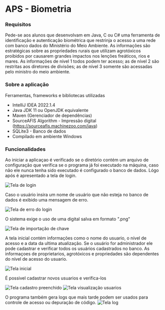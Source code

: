 # APS - Biometria

### Requisitos
Pede-se aos alunos que desenvolvam em Java, C ou C# uma ferramenta de identificação e autenticação biométrica que restrinja o acesso a uma rede com banco dados do Ministério do Meio Ambiente. As informações são estratégicas sobre as propriedades rurais que utilizam agrotóxicos proibidos por causarem grandes impactos nos lenções freáticos, rios e mares. As informações de nível 1 todos podem ter acesso; as de nível 2 são restritas aos diretores de divisões; as de nível 3 somente são acessadas pelo ministro do meio ambiente.

### Sobre a aplicação

Ferramentas, frameworks e bibliotecas utilizadas
* IntelliJ IDEA 2022.1.4
* Java JDK 11 ou OpenJDK equivalente
* Maven (Gerenciador de dependências)
* SourceAFIS Algorithm - Impressão digital (https://sourceafis.machinezoo.com/java)
* SQLite3 - Banco de dados
* Compilado em ambiente Windows

### Funcionalidades

Ao iniciar a aplicaçao é verificado se o diretório contém um arquivo de configuração que verifica se o programa já foi
executado na máquina, caso não ele nunca tenha sido executado é configurado o banco de dados.
Lógo após é apresentado a tela de login.

![Tela de login](assets/tela_login.png)

Caso o usuário insira um nome de usuário que não esteja no banco de dados é exibido uma mensagem de erro.

![Tela de erro do login](assets/tela_erro_login.png)

O sistema exige o uso de uma digital salva em formato ".png"

![Tela de importação de chave](assets/tela_inportar.png)

A tela inicial contém informações como o nome do usuario, o nível de acesso e a data da ultima atualização.
Se o usuário for administrador ele pode cadastrar e verificar todos os usuários cadastrados no banco.
As informaçoes de proprietarios, agrotóxicos e propriedades são dependentes do nível de acesso do usuario.

![Tela inicial](assets/tela_inicial.png)

É possivel cadastrar novos usuarios e verifica-los

![Tela cadastro preenchido](assets/tela_cadastro_preenchido.png) ![Tela visualização usuarios](assets/tela_usuarios_detalhados.png)

O programa também gera logs que mais tarde podem ser usados para controle de acesso ou depuração de código.
![Tela log](assets/arquivo_log.png)